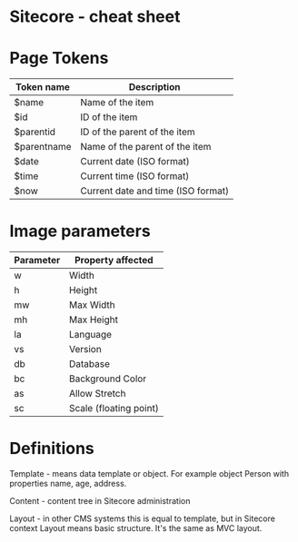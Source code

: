# Sitecore - cheat sheet

# Page Tokens

| Token name | Description  |
|---|---|
| $name  | Name of the item |
| $id | ID of the item |
| $parentid | ID of the parent of the item |
| $parentname | Name of the parent of the item |
| $date | Current date (ISO format) |
| $time | Current time (ISO format) |
| $now | Current date and time (ISO format) |

# Image parameters

| Parameter | Property affected  |
|---|---|
| w  | Width  |
| h  | Height  |
| mw  | Max Width  |
| mh  | Max Height  |
| la | Language |
| vs | Version |
| db | Database |
| bc | Background Color |
| as | Allow Stretch |
| sc | Scale (floating point) |

# Definitions

Template - means data template or object. For example object Person with properties name, age, address.

Content - content tree in Sitecore administration

Layout - in other CMS systems this is equal to template, but in Sitecore context Layout means basic structure. It's the same as MVC layout.   
